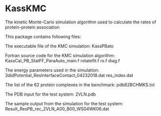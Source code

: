 # KassKMC
The kinetic Monte-Carlo simulation algorithm used to calculate the rates of protein-protein association

This package contains following files:

The executable file of the KMC simulation:
KassPBato

Fortran source code for the KMC simulation algorithm:
KassCal_PB_StatFF_ParaAuto_main.f
rotatefit.f
rs.f
diag.f

The energy parameters used in the simulation:
3didPotential_ResInterfaceContact_04232018.dat
res_index.dat

The list of the 62 protein complexes in the benchmark:
pdb62BCHMKS.txt

The PDB input for the test system:
2VLN.pdb

The sample output from the simulation for the test system:
Result_ResPB_rec_2VLN_A00_B00_WS04WK06.dat
